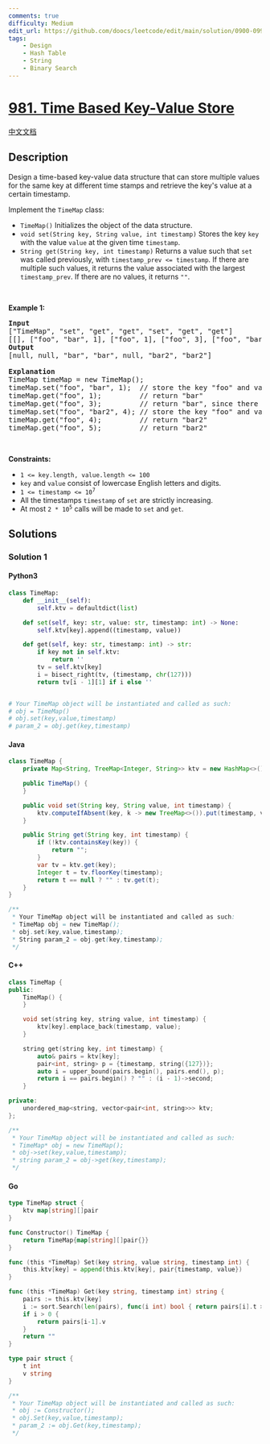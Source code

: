 ```yaml
---
comments: true
difficulty: Medium
edit_url: https://github.com/doocs/leetcode/edit/main/solution/0900-0999/0981.Time%20Based%20Key-Value%20Store/README_EN.md
tags:
    - Design
    - Hash Table
    - String
    - Binary Search
---
```


<!-- problem:start -->

# [981. Time Based Key-Value Store](https://leetcode.com/problems/time-based-key-value-store)

[中文文档](/solution/0900-0999/0981.Time%20Based%20Key-Value%20Store/README.md)

## Description

<!-- description:start -->

<p>Design a time-based key-value data structure that can store multiple values for the same key at different time stamps and retrieve the key&#39;s value at a certain timestamp.</p>

<p>Implement the <code>TimeMap</code> class:</p>

<ul>
	<li><code>TimeMap()</code> Initializes the object of the data structure.</li>
	<li><code>void set(String key, String value, int timestamp)</code> Stores the key <code>key</code> with the value <code>value</code> at the given time <code>timestamp</code>.</li>
	<li><code>String get(String key, int timestamp)</code> Returns a value such that <code>set</code> was called previously, with <code>timestamp_prev &lt;= timestamp</code>. If there are multiple such values, it returns the value associated with the largest <code>timestamp_prev</code>. If there are no values, it returns <code>&quot;&quot;</code>.</li>
</ul>

<p>&nbsp;</p>
<p><strong class="example">Example 1:</strong></p>

<pre>
<strong>Input</strong>
[&quot;TimeMap&quot;, &quot;set&quot;, &quot;get&quot;, &quot;get&quot;, &quot;set&quot;, &quot;get&quot;, &quot;get&quot;]
[[], [&quot;foo&quot;, &quot;bar&quot;, 1], [&quot;foo&quot;, 1], [&quot;foo&quot;, 3], [&quot;foo&quot;, &quot;bar2&quot;, 4], [&quot;foo&quot;, 4], [&quot;foo&quot;, 5]]
<strong>Output</strong>
[null, null, &quot;bar&quot;, &quot;bar&quot;, null, &quot;bar2&quot;, &quot;bar2&quot;]

<strong>Explanation</strong>
TimeMap timeMap = new TimeMap();
timeMap.set(&quot;foo&quot;, &quot;bar&quot;, 1);  // store the key &quot;foo&quot; and value &quot;bar&quot; along with timestamp = 1.
timeMap.get(&quot;foo&quot;, 1);         // return &quot;bar&quot;
timeMap.get(&quot;foo&quot;, 3);         // return &quot;bar&quot;, since there is no value corresponding to foo at timestamp 3 and timestamp 2, then the only value is at timestamp 1 is &quot;bar&quot;.
timeMap.set(&quot;foo&quot;, &quot;bar2&quot;, 4); // store the key &quot;foo&quot; and value &quot;bar2&quot; along with timestamp = 4.
timeMap.get(&quot;foo&quot;, 4);         // return &quot;bar2&quot;
timeMap.get(&quot;foo&quot;, 5);         // return &quot;bar2&quot;
</pre>

<p>&nbsp;</p>
<p><strong>Constraints:</strong></p>

<ul>
	<li><code>1 &lt;= key.length, value.length &lt;= 100</code></li>
	<li><code>key</code> and <code>value</code> consist of lowercase English letters and digits.</li>
	<li><code>1 &lt;= timestamp &lt;= 10<sup>7</sup></code></li>
	<li>All the timestamps <code>timestamp</code> of <code>set</code> are strictly increasing.</li>
	<li>At most <code>2 * 10<sup>5</sup></code> calls will be made to <code>set</code> and <code>get</code>.</li>
</ul>

<!-- description:end -->

## Solutions

<!-- solution:start -->

### Solution 1

<!-- tabs:start -->

#### Python3

```python
class TimeMap:
    def __init__(self):
        self.ktv = defaultdict(list)

    def set(self, key: str, value: str, timestamp: int) -> None:
        self.ktv[key].append((timestamp, value))

    def get(self, key: str, timestamp: int) -> str:
        if key not in self.ktv:
            return ''
        tv = self.ktv[key]
        i = bisect_right(tv, (timestamp, chr(127)))
        return tv[i - 1][1] if i else ''


# Your TimeMap object will be instantiated and called as such:
# obj = TimeMap()
# obj.set(key,value,timestamp)
# param_2 = obj.get(key,timestamp)
```

#### Java

```java
class TimeMap {
    private Map<String, TreeMap<Integer, String>> ktv = new HashMap<>();

    public TimeMap() {
    }

    public void set(String key, String value, int timestamp) {
        ktv.computeIfAbsent(key, k -> new TreeMap<>()).put(timestamp, value);
    }

    public String get(String key, int timestamp) {
        if (!ktv.containsKey(key)) {
            return "";
        }
        var tv = ktv.get(key);
        Integer t = tv.floorKey(timestamp);
        return t == null ? "" : tv.get(t);
    }
}

/**
 * Your TimeMap object will be instantiated and called as such:
 * TimeMap obj = new TimeMap();
 * obj.set(key,value,timestamp);
 * String param_2 = obj.get(key,timestamp);
 */
```

#### C++

```cpp
class TimeMap {
public:
    TimeMap() {
    }

    void set(string key, string value, int timestamp) {
        ktv[key].emplace_back(timestamp, value);
    }

    string get(string key, int timestamp) {
        auto& pairs = ktv[key];
        pair<int, string> p = {timestamp, string({127})};
        auto i = upper_bound(pairs.begin(), pairs.end(), p);
        return i == pairs.begin() ? "" : (i - 1)->second;
    }

private:
    unordered_map<string, vector<pair<int, string>>> ktv;
};

/**
 * Your TimeMap object will be instantiated and called as such:
 * TimeMap* obj = new TimeMap();
 * obj->set(key,value,timestamp);
 * string param_2 = obj->get(key,timestamp);
 */
```

#### Go

```go
type TimeMap struct {
	ktv map[string][]pair
}

func Constructor() TimeMap {
	return TimeMap{map[string][]pair{}}
}

func (this *TimeMap) Set(key string, value string, timestamp int) {
	this.ktv[key] = append(this.ktv[key], pair{timestamp, value})
}

func (this *TimeMap) Get(key string, timestamp int) string {
	pairs := this.ktv[key]
	i := sort.Search(len(pairs), func(i int) bool { return pairs[i].t > timestamp })
	if i > 0 {
		return pairs[i-1].v
	}
	return ""
}

type pair struct {
	t int
	v string
}

/**
 * Your TimeMap object will be instantiated and called as such:
 * obj := Constructor();
 * obj.Set(key,value,timestamp);
 * param_2 := obj.Get(key,timestamp);
 */
```

<!-- tabs:end -->

<!-- solution:end -->

<!-- problem:end -->

